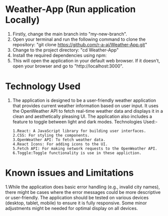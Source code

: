 # Weather-App (Run application Locally)
1. Firstly, change the main branch into "my-new-branch".
2. Open your terminal and run the following command to clone the repository: "git clone https://github.com/r-a-aj/Weather-App.git"
3. Change to the project directory: "cd Weather-App"
4. Install the required dependencies using npm:
5. This will open the application in your default web browser. If it doesn't, open your browser and go to "http://localhost:3000".
   
# Technology Used 
1. The application is designed to be a user-friendly weather application that provides current weather information based on user input.
   It uses the OpenWeather API to fetch real-time weather data and displays it in a clean and aesthetically pleasing UI.
   The application also includes a feature to toggle between light and dark modes.
   Technologies Used:-
   
       1.React: A JavaScript library for building user interfaces.
       2.CSS: For styling the components.
       3.OpenWeather API: To fetch weather data.
       4.React Icons: For adding icons to the UI.
       5.Fetch API: For making network requests to the OpenWeather API.
       6.Toggle:Toggle functionality is use in these appliction.
   
 # Known issues and Limitations
 1.While the application does basic error handling (e.g., invalid city names), 
   there might be cases where the error messages could be more descriptive or user-friendly. 
   The application should be tested on various devices (desktop, tablet, mobile) to ensure it is fully responsive. 
   Some minor adjustments might be needed for optimal display on all devices.
 
